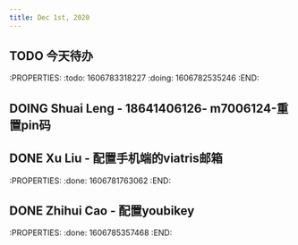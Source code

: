 ```yaml
---
title: Dec 1st, 2020
---
```


## TODO **今天待办**
:PROPERTIES:
:todo: 1606783318227
:doing: 1606782535246
:END:
## DOING Shuai Leng - 18641406126- m7006124-重置pin码
## DONE Xu Liu - 配置手机端的viatris邮箱
:PROPERTIES:
:done: 1606781763062
:END:
## DONE Zhihui Cao - 配置youbikey
:PROPERTIES:
:done: 1606785357468
:END:
##

